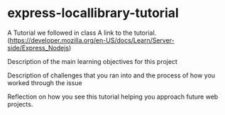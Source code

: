 # express-locallibrary-tutorial
A Tutorial we followed in class
A link to the tutorial. (https://developer.mozilla.org/en-US/docs/Learn/Server-side/Express_Nodejs)

Description of the main learning objectives for this project


Description of challenges that you ran into and the process of how you worked through the issue


Reflection on how you see this tutorial helping you approach future web projects.

